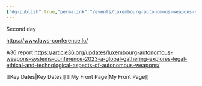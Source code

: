 ```yaml
---
{"dg-publish":true,"permalink":"/events/luxembourg-autonomous-weapons-systems-conference-second-day/","tags":["event"]}
---
```


Second day 

https://www.laws-conference.lu/

A36 report https://article36.org/updates/luxembourg-autonomous-weapons-systems-conference-2023-a-global-gathering-explores-legal-ethical-and-technological-aspects-of-autonomous-weapons/ 

[[Key Dates\|Key Dates]]
[[My Front Page\|My Front Page]]
